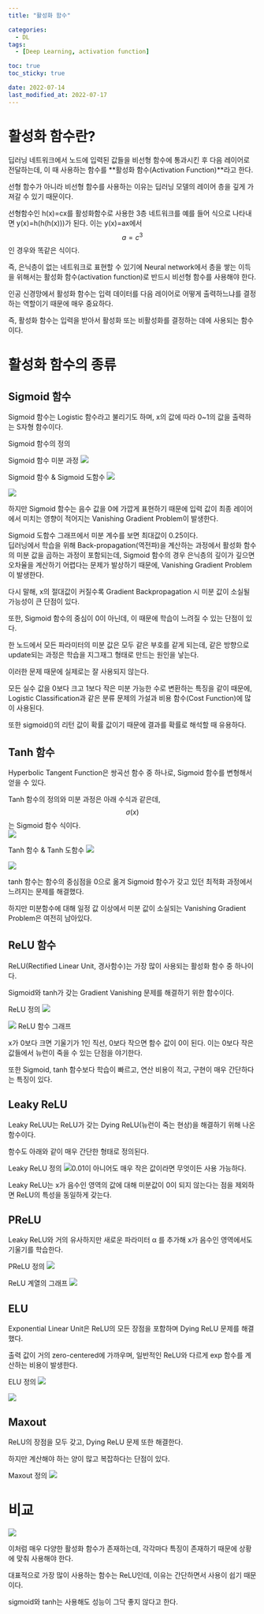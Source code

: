 ```yaml
---
title: "활성화 함수"

categories:
  - DL
tags:
  - [Deep Learning, activation function]

toc: true
toc_sticky: true

date: 2022-07-14
last_modified_at: 2022-07-17
---
```


# 활성화 함수란?

딥러닝 네트워크에서 노드에 입력된 값들을 비선형 함수에 통과시킨 후 다음 레이어로 전달하는데, 이 때 사용하는 함수를 **활성화 함수(Activation Function)**라고 한다.  

선형 함수가 아니라 비선형 함수를 사용하는 이유는 딥러닝 모델의 레이어 층을 깊게 가져갈 수 있기 때문이다.  

선형함수인 h(x)=cx를 활성화함수로 사용한 3층 네트워크를 예를 들어 식으로 나타내면 y(x)=h(h(h(x)))가 된다. 이는 y(x)=ax에서 $$a=c^3$$인 경우와 똑같은 식이다.  

즉, 은닉층이 없는 네트워크로 표현할 수 있기에 Neural network에서 층을 쌓는 이득을 위해서는 활성화 함수(activation function)로 반드시 비선형 함수를 사용해야 한다.  

인공 신경망에서 활성화 함수는 입력 데이터를 다음 레이어로 어떻게 출력하느냐를 결정하는 역할이기 때문에 매우 중요하다.  

즉, 활성화 함수는 입력을 받아서 활성화 또는 비활성화를 결정하는 데에 사용되는 함수이다.  

# 활성화 함수의 종류

## Sigmoid 함수

Sigmoid 함수는 Logistic 함수라고 불리기도 하며, x의 값에 따라 0~1의 값을 출력하는 S자형 함수이다.  

Sigmoid 함수의 정의
[](https://www.google.com/imgres?imgurl%3Dhttps%3A%2F%2Fprwatech.in%2Fblog%2Fwp-content%2Fuploads%2F2020%2F02%2Flogi3.png%26imgrefurl%3Dhttps%3A%2F%2Fprwatech.in%2Fblog%2Ftag%2Fassumptions-for-logistic-regression%2F%26tbnid%3D3ELcrktzQ9oJRM%26vet%3D10CAMQxiAoAGoXChMIyLeqyuD8-AIVAAAAAB0AAAAAEAY..i%26docid%3DAQIaFJRBwzhNbM%26w%3D337%26h%3D150%26itg%3D1%26q%3Dsigmoid%20function%20machine%20learning%20formula%26hl%3Dko%26ved%3D0CAMQxiAoAGoXChMIyLeqyuD8-AIVAAAAAB0AAAAAEAY)


Sigmoid 함수 미분 과정
![](https://mblogthumb-phinf.pstatic.net/MjAyMDAyMjVfMjYg/MDAxNTgyNjA2MzkwNTQx.eUt8n14w7VCLfyZxM9zcnaM9WblF9kT7qPfKFnOZajkg.o1XBEQtAaKFbpLBTG_e6XEkV5Vh65HFeQg6OMy_8lQcg.PNG.handuelly/image.png?type%3Dw800)

Sigmoid 함수 & Sigmoid 도함수
![](https://mblogthumb-phinf.pstatic.net/MjAyMDAyMjVfMjI4/MDAxNTgyNjA3MjY0NzIy.tR76IK8YsIL8XORjYDJoMSNBK2nhpUooUhMS6N0d1NUg.bMGce-shmpX6--ck-mvfcTimMjL3UpFw2iSgQgExCR8g.PNG.handuelly/image.png?type%3Dw800)

![](https://mblogthumb-phinf.pstatic.net/MjAyMDAyMjVfMTM5/MDAxNTgyNjA3MjcxMjE0.T7uG6k2la4WUJjrRwMHVB3FuidBNK2tYPhXpzSwGDUsg._-ameb8qQWpDkhk5SDUDUU9Bag2GpfN7mw78g_Jc8HQg.PNG.handuelly/image.png?type%3Dw800)

하지만 Sigmoid 함수는 음수 값을 0에 가깝게 표현하기 때문에 입력 값이 최종 레이어에서 미치는 영향이 적어지는 Vanishing Gradient Problem이 발생한다.  

Sigmoid 도함수 그래프에서 미분 계수를 보면 최대값이 0.25이다.  
딥러닝에서 학습을 위해 Back-propagation(역전파)을 계산하는 과정에서 활성화 함수의 미분 값을 곱하는 과정이 포함되는데, Sigmoid 함수의 경우 은닉층의 깊이가 깊으면 오차율을 계산하기 어렵다는 문제가 발상하기 때문에, Vanishing Gradient Problem이 발생한다.  

다시 말해, x의 절대값이 커질수록 Gradient Backpropagation 시 미분 값이 소실될 가능성이 큰 단점이 있다.  

또한, Sigmoid 함수의 중심이 0이 아닌데, 이 때문에 학습이 느려질 수 있는 단점이 있다.  

한 노드에서 모든 파라미터의 미분 값은 모두 같은 부호를 같게 되는데, 같은 방향으로 update되는 과정은 학습을 지그재그 형태로 만드는 원인을 낳는다.  

이러한 문제 때문에 실제로는 잘 사용되지 않는다.  

모든 실수 값을 0보다 크고 1보다 작은 미분 가능한 수로 변환하는 특징을 같이 때문에, Logistic Classification과 같은 분류 문제의 가설과 비용 함수(Cost Function)에 많이 사용된다.  

또한 sigmoid()의 리턴 값이 확률 값이기 때문에 결과를 확률로 해석할 때 유용하다.  

## Tanh 함수

Hyperbolic Tangent Function은 쌍곡선 함수 중 하나로, Sigmoid 함수를 변형해서 얻을 수 있다.  

Tanh 함수의 정의와 미분 과정은 아래 수식과 같은데, $$σ(x)$$는 Sigmoid 함수 식이다.  
![](https://mblogthumb-phinf.pstatic.net/MjAyMDAyMjVfMTk0/MDAxNTgyNjA3NzcyOTI3.Oc7diAw06G0vb-b86Wp5O-sy2Oa_bHHZnxnc2ASFYjAg.0dxRIz0WS3xkT51tlC8Yl1w_pDDRWynAaCX4NzxIq3Eg.PNG.handuelly/image.png?type%3Dw800)

Tanh 함수 & Tanh 도함수
![](https://mblogthumb-phinf.pstatic.net/MjAyMDAyMjVfOSAg/MDAxNTgyNjA3Njg0NDc0.3PxflDp1EDXZVSsOwpBBYUXQP9GLJmPTqz872JMxkc4g.QlUM1zGGT9WK9b7jcLQwhXTAr3Tqp4k2RZuCeidUTOIg.PNG.handuelly/image.png?type%3Dw800)

![](https://mblogthumb-phinf.pstatic.net/MjAyMDAyMjVfMTUx/MDAxNTgyNjA3NjkyODMx.YhSLbMr-W9d_FSLnSbnTxdm0GMwYY_Yx6XMTGTI8eWQg.r_CATCsMwW6F4xhrfIFBp3yV6760Ez-sK5phPrUE0jYg.PNG.handuelly/image.png?type%3Dw800)

tanh 함수는 함수의 중심점을 0으로 옮겨 Sigmoid 함수가 갖고 있던 최적화 과정에서 느려지는 문제를 해결했다.  

하지만 미분함수에 대해 일정 값 이상에서 미분 값이 소실되는 Vanishing Gradient Problem은 여전히 남아있다.  

## ReLU 함수

ReLU(Rectified Linear Unit, 경사함수)는 가장 많이 사용되는 활성화 함수 중 하나이다.  

Sigmoid와 tanh가 갖는 Gradient Vanishing 문제를 해결하기 위한 함수이다.  

ReLU 정의
![](https://mblogthumb-phinf.pstatic.net/MjAyMDAyMjVfMTA4/MDAxNTgyNjA4MzM2NjI2.BimoIN4e0LyJoEdFhNfXO1q8o9FcMRzCZVnmBNrRqSog.o6c5C2zBc0Wh9YwxR37drT9VvZP_qE4yhSWRw2V68Dkg.PNG.handuelly/image.png?type%3Dw800)

![](https://mblogthumb-phinf.pstatic.net/MjAyMDAyMjVfOTIg/MDAxNTgyNjA4MzI2NDA5.e0VyX0yrhE5gtfPjni7IxF5kpArCeByreQsdOMB0240g.CWwTi57bPtAK6C7eLmRn1ED2RE8Lm_C6sVIwMGJS1Akg.PNG.handuelly/image.png?type%3Dw800)
ReLU 함수 그래프

x가 0보다 크면 기울기가 1인 직선, 0보다 작으면 함수 값이 0이 된다. 이는 0보다 작은 값들에서 뉴런이 죽을 수 있는 단점을 야기한다.  

또한 Sigmoid, tanh 함수보다 학습이 빠르고, 연산 비용이 적고, 구현이 매우 간단하다는 특징이 있다.  

## Leaky ReLU

Leaky ReLUU는 ReLU가 갖는 Dying ReLU(뉴런이 죽는 현상)을 해결하기 위해 나온 함수이다.  

함수도 아래와 같이 매우 간단한 형태로 정의된다.  

Leaky ReLU 정의
![](https://mblogthumb-phinf.pstatic.net/MjAyMDAyMjVfMjU5/MDAxNTgyNjA4NzA5MzUx.8bwP5NUnWan-vKq91HKuFL-FdZyG-nLVx-E2f03EMtEg.r09fBQqyqbI9-iSw8x2gla2TAuTBRpuEfBrlOyhiLMAg.PNG.handuelly/image.png?type%3Dw800)
​
0.01이 아니어도 매우 작은 값이라면 무엇이든 사용 가능하다.  

Leaky ReLU는 x가 음수인 영역의 값에 대해 미분값이 0이 되지 않는다는 점을 제외하면 ReLU의 특성을 동일하게 갖는다.  

## PReLU

Leaky ReLU와 거의 유사하지만 새로운 파라미터 α 를 추가해 x가 음수인 영역에서도 기울기를 학습한다.  


PReLU 정의
![](https://mblogthumb-phinf.pstatic.net/MjAyMDAyMjVfNyAg/MDAxNTgyNjA4ODUxNjQx.9XG-_nZCWmhVCmEBOfjn0PG1GB8SrDwKHdH9SO14fkQg.3_G-Nq3avOfDQkHbcj9Z6NbLaU4dePOW9cuF9PK4CdQg.PNG.handuelly/image.png?type%3Dw800)

ReLU 계열의 그래프
![](https://mblogthumb-phinf.pstatic.net/MjAyMDAyMjVfMTAw/MDAxNTgyNjA4OTgzNTY4.XGvKlH95zJAajkNhenW2hcntQh08wZ6hVG-1st3o1GAg.X6hCOdvIifvOzdULNFRLEOVw32J86leya7aUhLGNzYcg.PNG.handuelly/image.png?type%3Dw800)

## ELU

Exponential Linear Unit은 ReLU의 모든 장점을 포함하며 Dying ReLU 문제를 해결했다.  

출력 값이 거의 zero-centered에 가까우며, 일반적인 ReLU와 다르게 exp 함수를 계산하는 비용이 발생한다.  

ELU 정의
![](https://mblogthumb-phinf.pstatic.net/MjAyMDAyMjVfMTQ4/MDAxNTgyNjA5MTM0Nzg2.cdhtmcFUhGVODjabbGIKclGA4r8x0wbMbPhu8le0ozYg.X9hpEkEqiciKoUTieHZzgs4QzrgdK6RJciLd3s89WnEg.PNG.handuelly/image.png?type%3Dw800)

![](https://mblogthumb-phinf.pstatic.net/MjAyMDAyMjVfMjQ2/MDAxNTgyNjA5MTkwNjE5.0Ybb5mPVJAoobiH5aVyWjXOp8a0umersu10id0WQWhAg.JR-wTuj4aFrk9fuMqQ39VPcUFu-TOqQHRuaWi2GCVBAg.PNG.handuelly/image.png?type%3Dw800)

## Maxout

ReLU의 장점을 모두 갖고, Dying ReLU 문제 또한 해결한다.  

하지만 계산해야 하는 양이 많고 복잡하다는 단점이 있다.  

Maxout 정의
![](https://mblogthumb-phinf.pstatic.net/MjAyMDAyMjVfOTEg/MDAxNTgyNjA5MjQ4NDk0.vD-S64AEOzSpY_z0eiKdhcP11_eq6SOvuEVTcdPsOfkg.PeMj33JnGGId3oYIKoPe1adVORqX4Y6JegwwMjLBtcIg.PNG.handuelly/image.png?type%3Dw800)

# 비교

![](https://mblogthumb-phinf.pstatic.net/MjAyMDAyMjVfMTQ3/MDAxNTgyNjA5NDY3MTY3.228bUv_5mrol1w7X0NiFMD1UNru9zyf3yIJGcON-An0g.3Kzynlja9y_F9yTfANl937elQAK1pTGoJ_al7Om7TYsg.PNG.handuelly/image.png?type%3Dw800)

이처럼 매우 다양한 활성화 함수가 존재하는데, 각각마다 특징이 존재하기 때문에 상황에 맞춰 사용해야 한다.  

대표적으로 가장 많이 사용하는 함수는 ReLU인데, 이유는 간단하면서 사용이 쉽기 때문이다.  

sigmoid와 tanh는 사용해도 성능이 그닥 좋지 않다고 한다.  